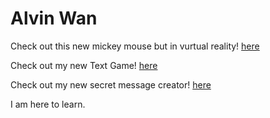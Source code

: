 # Alvin Wan
 
 Check out this new mickey mouse but in vurtual reality! [here](https://jia-jumpy-green-vegetable.glitch.me/)
 
 Check out my new Text Game! [here](https://jia-north-iridescent-meteor.glitch.me/)
 
 Check out my new secret message creator! [here](https://jia-clear-warm-wind.glitch.me/)
 
 I am here to learn.
